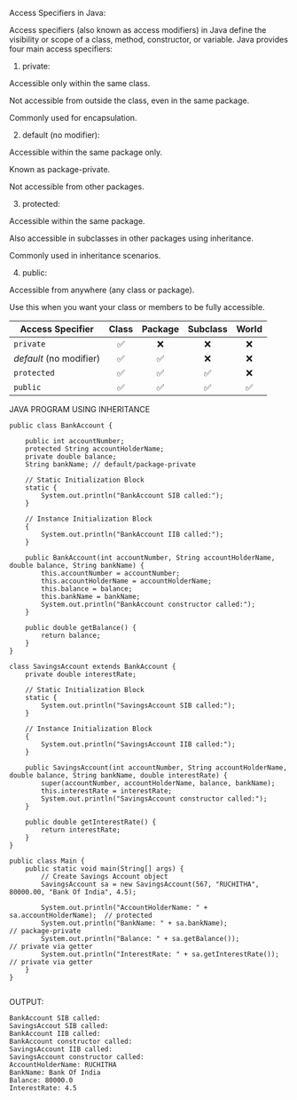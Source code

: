 

Access Specifiers in Java:

Access specifiers (also known as access modifiers) in Java define the visibility or scope of a class, method, constructor, or variable. Java provides four main access specifiers:

1. private:

Accessible only within the same class.

Not accessible from outside the class, even in the same package.

Commonly used for encapsulation.

2. default (no modifier):

Accessible within the same package only.

Known as package-private.

Not accessible from other packages.

3. protected:

Accessible within the same package.

Also accessible in subclasses in other packages using inheritance.

Commonly used in inheritance scenarios.

4. public:

Accessible from anywhere (any class or package).

Use this when you want your class or members to be fully accessible.

| Access Specifier        | Class | Package | Subclass 	   | World |
| ----------------------- | :---: | :-----: | :------: | :---: |
| `private`               |   ✅   |    ❌    |     ❌    |   ❌   |
| *default* (no modifier) |   ✅   |    ✅    |     ❌    |   ❌   |
| `protected`             |   ✅   |    ✅    |     ✅    |   ❌   |
| `public`                |   ✅   |    ✅    |     ✅    |   ✅   |



JAVA PROGRAM USING INHERITANCE

```
public class BankAccount {

    public int accountNumber;
    protected String accountHolderName;
    private double balance;
    String bankName; // default/package-private

    // Static Initialization Block
    static {
        System.out.println("BankAccount SIB called:");
    }

    // Instance Initialization Block
    {
        System.out.println("BankAccount IIB called:");
    }

    public BankAccount(int accountNumber, String accountHolderName, double balance, String bankName) {
        this.accountNumber = accountNumber;
        this.accountHolderName = accountHolderName;
        this.balance = balance;
        this.bankName = bankName;
        System.out.println("BankAccount constructor called:");
    }

    public double getBalance() {
        return balance;
    }
}

class SavingsAccount extends BankAccount {
    private double interestRate;

    // Static Initialization Block
    static {
        System.out.println("SavingsAccount SIB called:");
    }

    // Instance Initialization Block
    {
        System.out.println("SavingsAccount IIB called:");
    }

    public SavingsAccount(int accountNumber, String accountHolderName, double balance, String bankName, double interestRate) {
        super(accountNumber, accountHolderName, balance, bankName);
        this.interestRate = interestRate;
        System.out.println("SavingsAccount constructor called:");
    }

    public double getInterestRate() {
        return interestRate;
    }
}

public class Main {
    public static void main(String[] args) {
        // Create Savings Account object
        SavingsAccount sa = new SavingsAccount(567, "RUCHITHA", 80000.00, "Bank Of India", 4.5);

        System.out.println("AccountHolderName: " + sa.accountHolderName);  // protected
        System.out.println("BankName: " + sa.bankName);                    // package-private
        System.out.println("Balance: " + sa.getBalance());                // private via getter
        System.out.println("InterestRate: " + sa.getInterestRate());      // private via getter
    }
}


```
OUTPUT:

```
BankAccount SIB called:
SavingsAccout SIB called:
BankAccount IIB called:
BankAccount constructor called:
SavingsAccount IIB called:
SavingsAccount constructor called:
AccountHolderName: RUCHITHA
BankName: Bank Of India
Balance: 80000.0
InterestRate: 4.5


```
